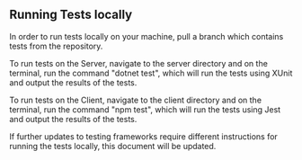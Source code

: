 ## Running Tests locally
In order to run tests locally on your machine, pull a branch which contains tests from the repository.

To run tests on the Server, navigate to the server directory and on the terminal, run the command "dotnet test", which will run the tests using XUnit and output the results of the tests.

To run tests on the Client, navigate to the client directory and on the terminal, run the command "npm test", which will run the tests using Jest and output the results of the tests.

If further updates to testing frameworks require different instructions for running the tests locally, this document will be updated.
